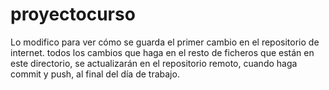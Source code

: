 # proyectocurso

Lo modifico para ver cómo se guarda el primer cambio en el repositorio de internet. 
todos los cambios que haga en el resto de ficheros que están en este directorio, se actualizarán en el repositorio remoto, 
cuando haga commit y push, al final del día de trabajo. 
 
